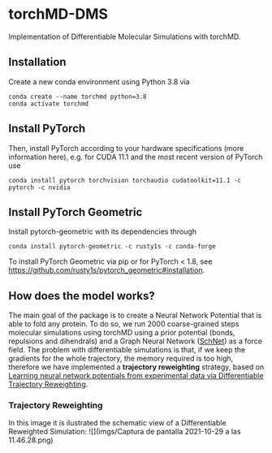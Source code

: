 # torchMD-DMS
Implementation of Differentiable Molecular Simulations with torchMD. 

## Installation
Create a new conda environment using Python 3.8 via

```
conda create --name torchmd python=3.8
conda activate torchmd 
```

## Install PyTorch
Then, install PyTorch according to your hardware specifications (more information here), e.g. for CUDA 11.1 and the most recent version of PyTorch use
```
conda install pytorch torchvision torchaudio cudatoolkit=11.1 -c pytorch -c nvidia
```

## Install PyTorch Geometric
Install pytorch-geometric with its dependencies through

```
conda install pytorch-geometric -c rusty1s -c conda-forge
```

To install PyTorch Geometric via pip or for PyTorch < 1.8, see https://github.com/rusty1s/pytorch_geometric#installation.


## How does the model works?

The main goal of the package is to create a Neural Network Potential that is able to fold any protein. To do so, we run 2000 coarse-grained steps molecular simulations using torchMD using a prior potential (bonds, repulsions and dihendrals) and a Graph Neural Network ([SchNet](https://github.com/compsciencelab/schnetpack)) as a force field. The problem with differentiable simulations is that, if we keep the gradients for the whole trajectory, the memory required is too high, therefore we have implemented a **trajectory reweighting** strategy, based on [Learning neural network potentials from experimental data via Differentiable Trajectory Reweighting](https://arxiv.org/pdf/2106.01138.pdf).

### Trajectory Reweighting

In this image it is ilustrated the schematic view of a Differentiable Reweighted Simulation:
![](imgs/Captura de pantalla 2021-10-29 a las 11.46.28.png)

